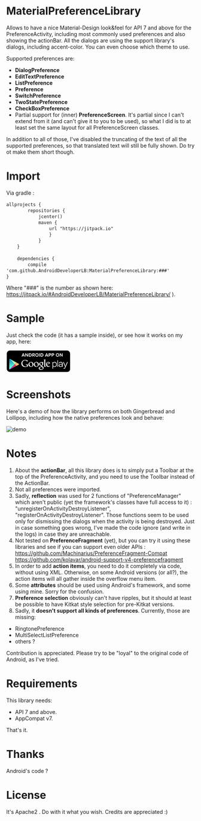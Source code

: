 MaterialPreferenceLibrary
==================================

Allows to have a nice Material-Design look&feel for API 7 and above for the PreferenceActivity, including most commonly used preferences and also showing the actionBar.
All the dialogs are using the support library's dialogs, including accent-color.
You can even choose which theme to use.

Supported preferences are:
- **DialogPreference**
- **EditTextPreference**
- **ListPreference**
- **Preference**
- **SwitchPreference**
- **TwoStatePreference**
- **CheckBoxPreference**
- Partial support for (inner) **PreferenceScreen**. It's partial since I can't extend from it (and can't give it to you to be used), so what I did is to at least set the same layout  for all PreferenceScreen classes.
 
In addition to all of those, I've disabled the truncating of the text of all the supported preferences, so that translated text will still be fully shown. Do try ot make them short though.

Import 
======
Via gradle :

	allprojects {
    		repositories {
	        	jcenter()
	        	maven {
            		url "https://jitpack.io"
        			}
    			}
		}
	
		dependencies {
	        compile 'com.github.AndroidDeveloperLB:MaterialPreferenceLibrary:###'
	}
	
Where "###" is the number as shown here: https://jitpack.io/#AndroidDeveloperLB/MaterialPreferenceLibrary/  ).

	

Sample 
==================================
Just check the code (it has a sample inside), or see how it works on my app, here:

<a href="https://play.google.com/store/apps/details?id=com.lb.app_manager">
  <img alt="sample app"
       src="en_app_rgb_wo_60.png" />
</a>

Screenshots
==================================
Here's a demo of how the library performs on both Gingerbread and Lollipop, including how the native preferences look and behave:

![demo](https://raw.githubusercontent.com/AndroidDeveloperLB/ActionBarPreferenceActivity/master/demo.gif)


Notes
==================================

1. About the **actionBar**, all this library does is to simply put a Toolbar at the top of the PreferenceActivity, and you need to use the Toolbar instead of the ActionBar.
2. Not all preferences were imported.
3. Sadly, **reflection** was used for 2 functions of "PreferenceManager" which aren't public (yet the framework's classes have full access to it) : "unregisterOnActivityDestroyListener", "registerOnActivityDestroyListener". Those functions seem to be used only for dismissing the dialogs when the activity is being destroyed. Just in case something goes wrong, I've made the code ignore (and write in the logs) in case they are unreachable.
4. Not tested on **PreferenceFragment** (yet), but you can try it using these libraries and see if you can support even older APIs : 
https://github.com/Machinarius/PreferenceFragment-Compat
https://github.com/kolavar/android-support-v4-preferencefragment
5. In order to add **action items**, you need to do it completely via code, without using XML. Otherwise, on some Android versions (or all?), the action items will all gather inside the overflow menu item.
6. Some **attributes** should be used using Android's framework, and some using mine. Sorry for the confusion. 
7. **Preference selection** obviously can't have ripples, but it should at least be possible to have Kitkat style selection for pre-Kitkat versions.
8. Sadly, it **doesn't support all kinds of preferences**. Currently, those are missing:
 - RingtonePreference
 - MultiSelectListPreference
 - others ?



Contribution is appreciated. Please try to be "loyal" to the original code of Android, as I've tried.

Requirements
==
This library needs:
 - API 7 and above.
 - AppCompat v7.

That's it.

Thanks
==
Android's code ?

License
==
It's Apache2 . Do with it what you wish. Credits are appreciated :)
